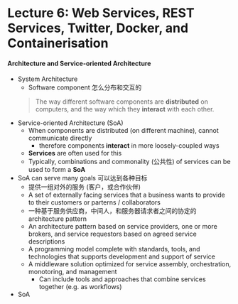 # Lecture 6: Web Services, REST Services, Twitter, Docker, and Containerisation

#### Architecture and Service-oriented Architecture
* System Architecture
    * Software component 怎么分布和交互的
    > The way different software components are **distributed** on computers, and the way which they **interact** with each other.
* Service-oriented Architecture (SoA)
    * When components are distributed (on different machine), cannot communicate directly
        * therefore components **interact** in more loosely-coupled ways
    * **Services** are often used for this
    * Typically, combinations and commonality (公共性) of services can be used to form a **SoA**
* SoA can serve many goals 可以达到各种目标
    * 提供一组对外的服务 (客户，或合作伙伴)
    * A set of externally facing services that a business wants to provide to their customers or parterns / collaborators
    * 一种基于服务供应商，中间人，和服务器请求者之间的协定的architecture pattern
    * An architecture pattern based on service providers, one or more brokers, and service requestors based on agreed service descriptions 
    * A programming model complete with standards, tools, and technologies that supports development and support of service
    * A middleware solution optimized for service assembly, orchestration, monotoring, and management
        * Can include tools and approaches that combine services together (e.g. as workflows)
* SoA